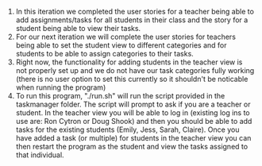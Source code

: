 1. In this iteration we completed the user stories for a teacher being able to add assignments/tasks for all students in their class and the story for a student being able to view their tasks. 
2. For our next iteration we will complete the user stories for teachers being able to set the student view to different categories and for students to be able to assign categories to their tasks.  
3. Right now, the functionality for adding students in the teacher view is not properly set up and we do not have our task categories fully working (there is no user option to set this currently so it shouldn't be noticable when running the program)
4. To run this program, "./run.sh" will run the script provided in the taskmanager folder.  The script will prompt to ask if you are a teacher or student.  In the teacher view you will be able to log in (existing log ins to use are: Ron Cytron or Doug Shook) and then you should be able to add tasks for the existing students (Emily, Jess, Sarah, Claire).  Once you have added a task (or multiple) for students in the teacher view you can then restart the program as the student and view the tasks assigned to that individual. 

